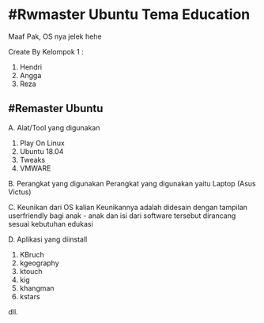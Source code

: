 <h1>#Rwmaster Ubuntu Tema Education</h1>
Maaf Pak, OS nya jelek hehe

Create By Kelompok 1 :
1. Hendri
2. Angga
3. Reza

<h2>#Remaster Ubuntu</h2>

A. Alat/Tool yang digunakan
1.	Play On Linux
2.	Ubuntu 18.04
3.	Tweaks
4.	VMWARE

B.	Perangkat yang digunakan
Perangkat yang digunakan yaitu Laptop (Asus Victus)

C.	Keunikan dari OS kalian
Keunikannya adalah didesain dengan tampilan userfriendly bagi anak - anak dan isi dari software tersebut dirancang sesuai kebutuhan edukasi

D.	Aplikasi yang diinstall
1.	 KBruch
2.	kgeography
3.	ktouch
4.	kig
5.	khangman
6.	kstars

dll.
